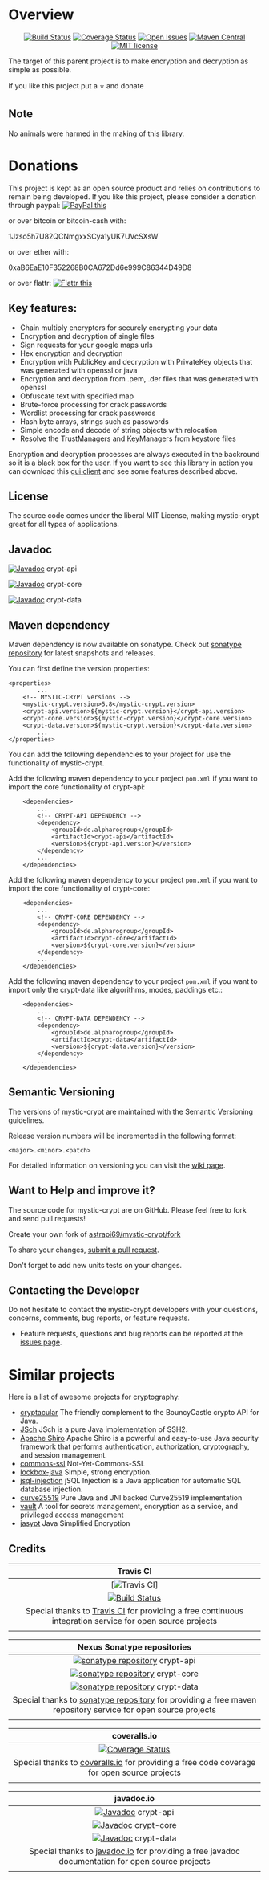 # Overview

<div align="center">

[![Build Status](https://travis-ci.org/astrapi69/mystic-crypt.svg?branch=develop)](https://travis-ci.org/astrapi69/mystic-crypt)
[![Coverage Status](https://coveralls.io/repos/github/astrapi69/mystic-crypt/badge.svg?branch=develop)](https://coveralls.io/github/astrapi69/mystic-crypt?branch=master)
[![Open Issues](https://img.shields.io/github/issues/astrapi69/mystic-crypt.svg?style=flat)](https://github.com/astrapi69/mystic-crypt/issues) 
[![Maven Central](https://maven-badges.herokuapp.com/maven-central/de.alpharogroup/mystic-crypt/badge.svg)](https://maven-badges.herokuapp.com/maven-central/de.alpharogroup/mystic-crypt)
[![MIT license](http://img.shields.io/badge/license-MIT-brightgreen.svg?style=flat)](http://opensource.org/licenses/MIT)

</div>

The target of this parent project is to make encryption and decryption as simple as possible.

If you like this project put a ⭐ and donate

## Note

No animals were harmed in the making of this library.

# Donations

This project is kept as an open source product and relies on contributions to remain being developed. 
If you like this project, please consider a donation through paypal: <a href="https://www.paypal.com/cgi-bin/webscr?cmd=_s-xclick&hosted_button_id=GVBTWLRAZ7HB8" target="_blank">
<img src="https://www.paypalobjects.com/en_US/GB/i/btn/btn_donateCC_LG.gif" alt="PayPal this" title="PayPal – The safer, easier way to pay online!" border="0" />
</a>

or over bitcoin or bitcoin-cash with:

1Jzso5h7U82QCNmgxxSCya1yUK7UVcSXsW

or over ether with:

0xaB6EaE10F352268B0CA672Dd6e999C86344D49D8

or over flattr: <a href="http://flattr.com/thing/4152938/astrapi69mystic-crypt-on-GitHub" target="_blank">
<img src="http://api.flattr.com/button/flattr-badge-large.png" alt="Flattr this" title="Flattr this" border="0" />
</a>


## Key features:

 * Chain multiply encryptors for securely encrypting your data
 * Encryption and decryption of single files
 * Sign requests for your google maps urls
 * Hex encryption and decryption
 * Encryption with PublicKey and decryption with PrivateKey objects that was generated with openssl or java
 * Encryption and decryption from .pem, .der files that was generated with openssl
 * Obfuscate text with specified map
 * Brute-force processing for crack passwords
 * Wordlist processing for crack passwords
 * Hash byte arrays, strings such as passwords
 * Simple encode and decode of string objects with relocation
 * Resolve the TrustManagers and KeyManagers from keystore files
 
Encryption and decryption processes are always executed in the backround so it is a black box for the user. If you want to 
see this library in action you can download this [gui client](https://github.com/astrapi69/mystic-crypt-ui) and see some features
described above.
 
## License

The source code comes under the liberal MIT License, making mystic-crypt great for all types of applications.

## Javadoc

[![Javadoc](http://www.javadoc.io/badge/de.alpharogroup/crypt-core.svg)](http://www.javadoc.io/doc/de.alpharogroup/crypt-api) crypt-api 

[![Javadoc](http://www.javadoc.io/badge/de.alpharogroup/crypt-core.svg)](http://www.javadoc.io/doc/de.alpharogroup/crypt-core) crypt-core

[![Javadoc](http://www.javadoc.io/badge/de.alpharogroup/crypt-data.svg)](http://www.javadoc.io/doc/de.alpharogroup/crypt-data) crypt-data

## Maven dependency

Maven dependency is now available on sonatype.
Check out [sonatype repository](https://oss.sonatype.org/index.html#nexus-search;quick~mystic-crypt) for latest snapshots and releases.

You can first define the version properties:

	<properties>
			...
		<!-- MYSTIC-CRYPT versions -->
		<mystic-crypt.version>5.8</mystic-crypt.version>
		<crypt-api.version>${mystic-crypt.version}</crypt-api.version>
		<crypt-core.version>${mystic-crypt.version}</crypt-core.version>
		<crypt-data.version>${mystic-crypt.version}</crypt-data.version>
			...
	</properties>
	
You can add the following dependencies to your project for use the functionality of mystic-crypt.

Add the following maven dependency to your project `pom.xml` if you want to import the core functionality of crypt-api:

		<dependencies>
			...
			<!-- CRYPT-API DEPENDENCY -->
			<dependency>
				<groupId>de.alpharogroup</groupId>
				<artifactId>crypt-api</artifactId>
				<version>${crypt-api.version}</version>
			</dependency>
			...
		</dependencies>

Add the following maven dependency to your project `pom.xml` if you want to import the core functionality of crypt-core:

		<dependencies>
			...
			<!-- CRYPT-CORE DEPENDENCY -->
			<dependency>
				<groupId>de.alpharogroup</groupId>
				<artifactId>crypt-core</artifactId>
				<version>${crypt-core.version}</version>
			</dependency>
			...
		</dependencies>

Add the following maven dependency to your project `pom.xml` if you want to import only the crypt-data like algorithms, modes, paddings etc.:

		<dependencies>
			...
			<!-- CRYPT-DATA DEPENDENCY -->
			<dependency>
				<groupId>de.alpharogroup</groupId>
				<artifactId>crypt-data</artifactId>
				<version>${crypt-data.version}</version>
			</dependency>
			...
		</dependencies>

## Semantic Versioning

The versions of mystic-crypt are maintained with the Semantic Versioning guidelines.

Release version numbers will be incremented in the following format:

`<major>.<minor>.<patch>`

For detailed information on versioning you can visit the [wiki page](https://github.com/lightblueseas/mvn-parent-projects/wiki/Semantic-Versioning).

## Want to Help and improve it? ###

The source code for mystic-crypt are on GitHub. Please feel free to fork and send pull requests!

Create your own fork of [astrapi69/mystic-crypt/fork](https://github.com/astrapi69/mystic-crypt/fork)

To share your changes, [submit a pull request](https://github.com/astrapi69/mystic-crypt/pull/new/develop).

Don't forget to add new units tests on your changes.

## Contacting the Developer

Do not hesitate to contact the mystic-crypt developers with your questions, concerns, comments, bug reports, or feature requests.
- Feature requests, questions and bug reports can be reported at the [issues page](https://github.com/astrapi69/mystic-crypt/issues).

# Similar projects

Here is a list of awesome projects for cryptography:

 * [cryptacular](https://github.com/vt-middleware/cryptacular) The friendly complement to the BouncyCastle crypto API for Java.
 * [JSch](http://www.jcraft.com/jsch/) JSch is a pure Java implementation of SSH2.
 * [Apache Shiro](https://github.com/apache/shiro) Apache Shiro is a powerful and easy-to-use Java security framework that performs authentication, authorization, cryptography, and session management.
 * [commons-ssl](http://juliusdavies.ca/commons-ssl/) Not-Yet-Commons-SSL
 * [lockbox-java](https://github.com/eloquent/lockbox-java) Simple, strong encryption. 
 * [jsql-injection](https://github.com/ron190/jsql-injection) jSQL Injection is a Java application for automatic SQL database injection.
 * [curve25519](https://github.com/signalapp/curve25519-java) Pure Java and JNI backed Curve25519 implementation
 * [vault](https://github.com/hashicorp/vault) A tool for secrets management, encryption as a service, and privileged access management
 * [jasypt](http://www.jasypt.org/) Java Simplified Encryption

## Credits

|**Travis CI**|
|     :---:      |
|[![Travis CI](https://travis-ci.com/images/logos/TravisCI-Full-Color.png)]|
|[![Build Status](https://travis-ci.org/astrapi69/mystic-crypt.svg?branch=master)](https://travis-ci.org/astrapi69/mystic-crypt)|
|Special thanks to [Travis CI](https://travis-ci.org) for providing a free continuous integration service for open source projects|
|     <img width=1000/>     |

|**Nexus Sonatype repositories**|
|     :---:      |
|[![sonatype repository](https://img.shields.io/nexus/r/https/oss.sonatype.org/de.alpharogroup/crypt-api.svg?style=for-the-badge)](https://oss.sonatype.org/index.html#nexus-search;gav~de.alpharogroup~crypt-api~~~) crypt-api|
|[![sonatype repository](https://img.shields.io/nexus/r/https/oss.sonatype.org/de.alpharogroup/crypt-core.svg?style=for-the-badge)](https://oss.sonatype.org/index.html#nexus-search;gav~de.alpharogroup~crypt-core~~~) crypt-core|
|[![sonatype repository](https://img.shields.io/nexus/r/https/oss.sonatype.org/de.alpharogroup/crypt-data.svg?style=for-the-badge)](https://oss.sonatype.org/index.html#nexus-search;gav~de.alpharogroup~crypt-data~~~) crypt-data|
|Special thanks to [sonatype repository](https://www.sonatype.com) for providing a free maven repository service for open source projects|
|     <img width=1000/>     |

|**coveralls.io**|
|     :---:      |
|[![Coverage Status](https://coveralls.io/repos/github/astrapi69/mystic-crypt/badge.svg?branch=develop)](https://coveralls.io/github/astrapi69/mystic-crypt?branch=master)|
|Special thanks to [coveralls.io](https://coveralls.io) for providing a free code coverage for open source projects|
|     <img width=1000/>     |

|**javadoc.io**|
|     :---:      |
|[![Javadoc](http://www.javadoc.io/badge/de.alpharogroup/crypt-api.svg)](http://www.javadoc.io/doc/de.alpharogroup/crypt-api) crypt-api|
|[![Javadoc](http://www.javadoc.io/badge/de.alpharogroup/crypt-core.svg)](http://www.javadoc.io/doc/de.alpharogroup/crypt-core) crypt-core|
|[![Javadoc](http://www.javadoc.io/badge/de.alpharogroup/crypt-data.svg)](http://www.javadoc.io/doc/de.alpharogroup/crypt-data) crypt-data|
|Special thanks to [javadoc.io](http://www.javadoc.io) for providing a free javadoc documentation for open source projects|
|     <img width=1000/>     |

